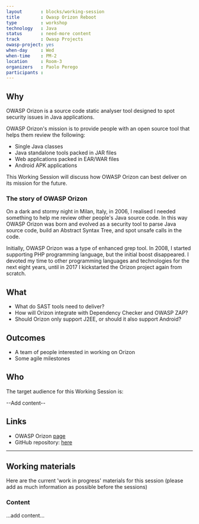 ```yaml
---
layout       : blocks/working-session
title        : Owasp Orizon Reboot
type         : workshop
technology   : Java
status       : need-more content
track        : Owasp Projects
owasp-project: yes
when-day     : Wed
when-time    : PM-2
location     : Room-3
organizers   : Paolo Perego
participants :
---
```


## Why

OWASP Orizon is a source code static analyser tool designed to spot security
issues in Java applications.

OWASP Orizon's mission is to provide people with an open source tool that helps them review the following:

- Single Java classes
- Java standalone tools packed in JAR files
- Web applications packed in EAR/WAR files
- Android APK applications

This Working Session will discuss how OWASP Orizon can best deliver on its mission for the future.

### The story of OWASP Orizon

On a dark and stormy night in Milan, Italy, in 2006, I realised I needed
something to help me review other people's Java source code. In this way OWASP
Orizon was born and evolved as a security tool to parse Java source code,
build an Abstract Syntax Tree, and spot unsafe calls in the code.

Initially, OWASP Orizon was a type of enhanced grep tool. In 2008, I
started supporting PHP programming language, but the initial boost disappeared.
I devoted my time to other programming languages and technologies for the next eight
years, until in 2017 I kickstarted the Orizon project again from scratch.

## What 

- What do SAST tools need to deliver?
- How will Orizon integrate with Dependency Checker and OWASP ZAP?
- Should Orizon only support J2EE, or should it also support Android?

## Outcomes

- A team of people interested in working on Orizon
- Some agile milestones

## Who

The target audience for this Working Session is:

--Add content--

## Links

- OWASP Orizon [page](https://www.owasp.org/index.php/Category:OWASP_Orizon_Project)
- GitHub repository: [here](https://github.com/thesp0nge/owasp-orizon)

--- 

## Working materials

Here are the current 'work in progress' materials for this session (please add as much information as possible before the sessions)

### Content

...add content...

